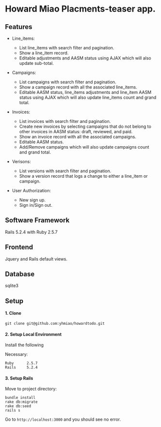 # Howard Miao Placments-teaser app.

## Features

- Line_items:
  - List line_items with search filter and pagination.
  - Show a line_item record.
  - Editable adjustments and AASM status using AJAX which will also update sub-total.

- Campaigns:
  - List campaigns with search filter and pagination.
  - Show a campaign record with all the associated line_items.
  - Editable AASM status, line_items adjustments and line_item AASM status using AJAX which will also update line_items count and grand total.

- Invoices:
  - List invoices with search filter and pagination.
  - Create new invoices by selecting campaigns that do not belong to other invoices in AASM status: draft, reviewed, and paid.
  - Show an invoice record with all the associated campaigns.
  - Editable AASM status.
  - Add/Remove campaigns which will also update campaigns count and grand total.

- Verisons:
  - List versions with search filter and pagination.
  - Show a version record that logs a change to either a line_item or campaign.

- User Authorization:
  - New sign up.
  - Sign in/Sign out.

## Software Framework

Rails 5.2.4 with Ruby 2.5.7

## Frontend

Jquery and Rails default views.

## Database

sqlite3

## Setup

#### 1. Clone

```
git clone git@github.com:yhmiao/howardtodo.git
```

#### 2. Setup Local Environment

Install the following

Necessary:

```
Ruby      2.5.7
Rails     5.2.4
```

#### 3. Setup Rails

Move to project directory:

```
bundle install
rake db:migrate
rake db:seed
rails s
```

Go to `http://localhost:3000` and you should see no error.
